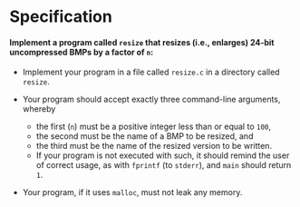 # Specification
#### Implement a program called `resize` that resizes (i.e., enlarges) 24-bit uncompressed BMPs by a factor of `n`:

* Implement your program in a file called `resize.c` in a directory called `resize`.

* Your program should accept exactly three command-line arguments, whereby
  * the first (`n`) must be a positive integer less than or equal to `100`,
  * the second must be the name of a BMP to be resized, and
  * the third must be the name of the resized version to be written.

  + If your program is not executed with such, it should remind the user of correct usage, as with `fprintf` (to `stderr`), and `main` should return `1`.

* Your program, if it uses `malloc`, must not leak any memory.
